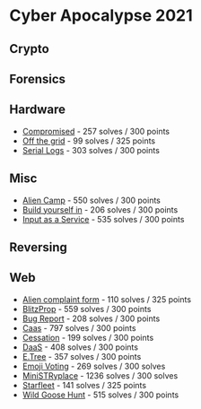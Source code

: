 # Cyber Apocalypse 2021

## Crypto

## Forensics

## Hardware
- [Compromised](hardware/compromised) - 257 solves / 300 points
- [Off the grid](hardware/off_the_grid) - 99 solves / 325 points
- [Serial Logs](hardware/serial_logs) - 303 solves / 300 points

## Misc
- [Alien Camp](misc/alien_camp) - 550 solves / 300 points
- [Build yourself in](misc/build_yourself_in) - 206 solves / 300 points
- [Input as a Service](misc/input_as_a_service) - 535 solves / 300 points

## Reversing

## Web
- [Alien complaint form](web/alien_compliant_form) - 110 solves / 325 points
- [BlitzProp](web/blitzprop) - 559 solves / 300 points
- [Bug Report](web/bug_report) - 208 solves / 300 points
- [Caas](web/caas) - 797 solves / 300 points 
- [Cessation](web/cessation) - 199 solves / 300 points
- [DaaS](web/daas) - 408 solves / 300 points
- [E.Tree](web/etree) - 357 solves / 300 points
- [Emoji Voting](web/emoji_voting) - 269 solves / 300 solves
- [MiniSTRyplace](web/ministryplace) - 1236 solves / 300 solves
- [Starfleet](web/starfleet) - 141 solves / 325 points
- [Wild Goose Hunt](web/wild_goose_hunt) - 515 solves / 300 points